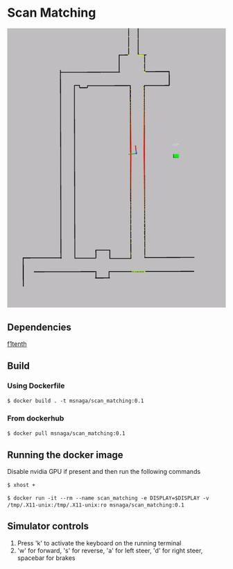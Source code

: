 # Scan Matching
![](https://github.com/Nagarakshith1/scan_matching/blob/main/gif/scan_matching.gif)

## Dependencies
[f1tenth](https://github.com/f1tenth/f1tenth_simulator)

## Build
### Using Dockerfile
```
$ docker build . -t msnaga/scan_matching:0.1
```
### From dockerhub
```
$ docker pull msnaga/scan_matching:0.1
```
## Running the docker image
Disable nvidia GPU if present and then run the following commands
```
$ xhost +
```
```
$ docker run -it --rm --name scan_matching -e DISPLAY=$DISPLAY -v /tmp/.X11-unix:/tmp/.X11-unix:ro msnaga/scan_matching:0.1
```
## Simulator controls
1) Press 'k' to activate the keyboard on the running terminal
2) 'w' for forward, 's' for reverse, 'a' for left steer, 'd' for right steer, spacebar for brakes
